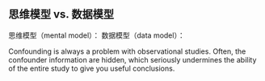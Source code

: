 ## 思维模型 vs. 数据模型
思维模型（mental model）：
数据模型（data model）：

Confounding is always a problem with observational studies. Often, the confounder information are hidden, which seriously undermines the ability of the entire study to give you useful conclusions.

